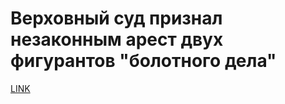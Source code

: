 # Верховный суд признал незаконным арест двух фигурантов "болотного дела"



[LINK](https://varlamov.ru/1999454.html)